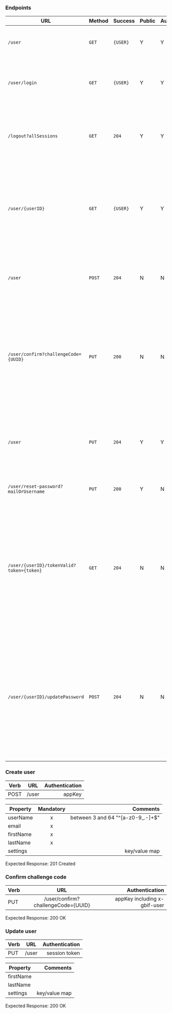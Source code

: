 ### Endpoints

| URL | Method | Success | Public | Auth | Description |
| --- | --- | --- | --- | --- | --- |
| `/user` | `GET` | `{USER}` | Y | Y | Gets a user, using the session token (cookie) for Auth |
| `/user/login` | `GET` | `{USER}` | Y | Y | Logs in a user with HTTP Basic Auth returning the session token as a cookie in the response |
| `/logout?allSessions` | `GET` | `204` | Y | Y | Logs out the session or optionally all sessions for the authenticated account (cookie based auth) |
| `/user/{userID}` | `GET` | `{USER}` | Y | Y | Gets the user, verifying the session token (cookie) is the user, or the user role is authorised to view the user (e.g. enable admins to edit account details) |
| `/user` | `POST` | `204` | N | N | Creates a user. Internal (by trusted application). Verifies required fields as agreed [here](https://gist.github.com/cgendreau/c4c42f4a5f3fb82385d020784cf0d3a5) |
| `/user/confirm?challengeCode={UUID}` | `PUT` | `200` | N | N | Confirms that the user have access to that mail. app key and x-gbif-user. mail to express contains user and challenge. endpoint returns login token so that the user is logged in immediately |
| `/user` | `PUT` | `204` | Y | Y | Updates the user, verifying the authenticated user is authorised (session tied to the `userID` or is an admin) |
| `/user/reset-password?mailOrUsername` | `PUT` | `200` | Y | N | send user a mail with link to reset password |
| `/user/{userID}/tokenValid?token={token}` | `GET` | `204` | N | N | Utility for the web app to determine if the token is the currently valid challenge for the user. Returns `204` if so (app will then present the new password form) or `401` if the token is not considered authorized to change the password |
| `/user/{userID}/updatePassword` | `POST` | `204` | N | N | Updates the password for the user by accepting the `token={token}` and `password={newPassword}` in the form. Returns `204` if accepted or `401` if the token is not authorized to change the password delete all user tokens and return a new login token to set as cookie|

### Create user

| Verb      | URL | Authentication  |
| --------- |:---------:| ---------:|
| POST      | /user    | appKey |


| Property      | Mandatory | Comments  |
| ------------- |:---------:| ---------:|
| userName      | x         | between 3 and 64 "^[a-z0-9_.-]+$" |
| email         | x         |  |
| firstName     | x         |  |
| lastName      | x         |  |
| settings      |           | key/value map |


Expected Response: 201 Created

### Confirm challenge code
| Verb      | URL | Authentication  |
| --------- |:---------:| ---------:|
| PUT      | /user/confirm?challengeCode={UUID} | appKey including x-gbif-user |

Expected Response: 200 OK

### Update user
| Verb      | URL | Authentication  |
| --------- |:---------:| ---------:|
| PUT      | /user | session token |

| Property      | Comments  |
| ------------- |---------:|
| firstName     | |
| lastName      | |
| settings      | key/value map |

Expected Response: 200 OK

